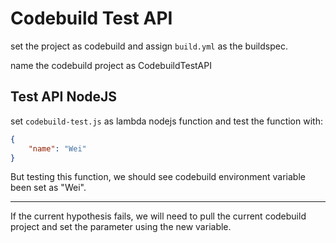 # Codebuild Test API

set the project as codebuild and assign `build.yml` as the buildspec.

name the codebuild project as CodebuildTestAPI

## Test API NodeJS

set `codebuild-test.js` as lambda nodejs function and test the function with:

```json
{
	"name": "Wei"
}
```

But testing this function, we should see codebuild environment variable been set as "Wei".

----

If the current hypothesis fails, we will need to pull the current codebuild project and set the parameter using the new variable.
